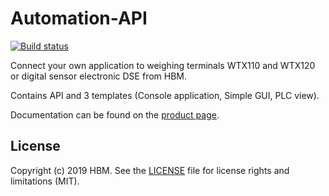 # Automation-API


[![Build status](https://hbmdevelopment.visualstudio.com/HBM%20Weighing/_apis/build/status/HBM%20Weighing%20API%20CI)](https://hbmdevelopment.visualstudio.com/HBM%20Weighing/_build/latest?definitionId=47)

Connect your own application to weighing terminals WTX110 and WTX120 or digital sensor electronic DSE from HBM.


Contains API and 3 templates (Console application, Simple GUI, PLC view). 


Documentation can be found on the [product page](https://www.hbm.com/wtx/).


## License



Copyright (c) 2019 HBM. See the [LICENSE](LICENSE) file for license rights and
limitations (MIT).
